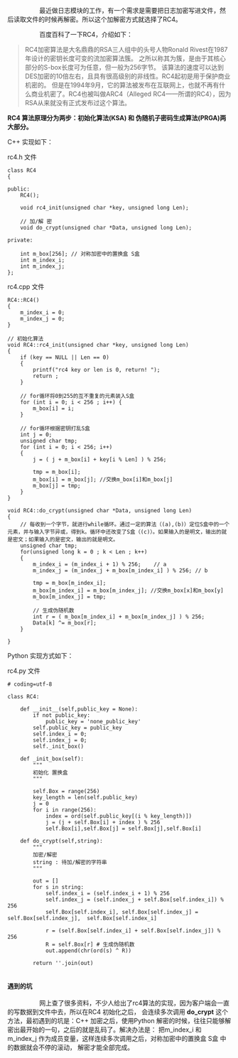 
&emsp; &emsp; &emsp; &emsp; 最近做日志模块的工作，有一个需求是需要把日志加密写进文件，然后读取文件的时候再解密。所以这个加解密方式就选择了RC4。

&emsp; &emsp; &emsp; &emsp; 百度百科了一下RC4，介绍如下：


> RC4加密算法是大名鼎鼎的RSA三人组中的头号人物Ronald Rivest在1987年设计的密钥长度可变的流加密算法簇。
> 之所以称其为簇，是由于其核心部分的S-box长度可为任意，但一般为256字节。
> 该算法的速度可以达到DES加密的10倍左右，且具有很高级别的非线性。RC4起初是用于保护商业机密的。
> 但是在1994年9月，它的算法被发布在互联网上，也就不再有什么商业机密了。RC4也被叫做ARC4（Alleged RC4——所谓的RC4），因为RSA从来就没有正式发布过这个算法。
	
**RC4 算法原理分为两步：初始化算法(KSA) 和 伪随机子密码生成算法(PRGA)两大部分。**

C++ 实现如下：

rc4.h 文件

```
class RC4
{

public:
    RC4();
    
    void rc4_init(unsigned char *key, unsigned long Len);
    
    // 加/解 密
    void do_crypt(unsigned char *Data, unsigned long Len);
    
private:
   
    int m_box[256]; // 对称加密中的置换盒 S盒
    int m_index_i;
    int m_index_j;
};
```


rc4.cpp 文件

```
RC4::RC4()
{
    m_index_i = 0;
    m_index_j = 0;
}

// 初始化算法
void RC4::rc4_init(unsigned char *key, unsigned long Len)
{
    if (key == NULL || Len == 0)
    {
        printf("rc4 key or len is 0, return! ");
        return ;
    }
    
    // for循环将0到255的互不重复的元素装入S盒
    for (int i = 0; i < 256 ; i++) {
        m_box[i] = i;
    }
    
    // for循环根据密钥打乱S盒
    int j = 0;
    unsigned char tmp;
    for (int i = 0; i < 256; i++)
    {
        j = ( j + m_box[i] + key[i % Len] ) % 256;
        
        tmp = m_box[i];
        m_box[i] = m_box[j]; //交换m_box[i]和m_box[j]
        m_box[j] = tmp;
    }
}
    
void RC4::do_crypt(unsigned char *Data, unsigned long Len)
{
    // 每收到一个字节，就进行while循环。通过一定的算法（(a),(b)）定位S盒中的一个元素，并与输入字节异或，得到k。循环中还改变了S盒（(c)）。如果输入的是明文，输出的就是密文；如果输入的是密文，输出的就是明文。
    unsigned char tmp;
    for(unsigned long k = 0 ; k < Len ; k++)
    {
        m_index_i = (m_index_i + 1) % 256;    // a
        m_index_j = (m_index_j + m_box[m_index_i] ) % 256; // b
        
        tmp = m_box[m_index_i];
        m_box[m_index_i] = m_box[m_index_j]; //交换m_box[x]和m_box[y]
        m_box[m_index_j] = tmp;
        
        // 生成伪随机数
        int r = ( m_box[m_index_i] + m_box[m_index_j] ) % 256;
        Data[k] ^= m_box[r];
    }
    
}

```

Python 实现方式如下：

rc4.py 文件


```
# coding=utf-8

class RC4:

    def __init__(self,public_key = None):
        if not public_key:
            public_key = 'none_public_key'
        self.public_key = public_key
        self.index_i = 0;
        self.index_j = 0;
        self._init_box()
 
    def _init_box(self):
        """
        初始化 置换盒
        """

        self.Box = range(256)
        key_length = len(self.public_key)
        j = 0
        for i in range(256):
            index = ord(self.public_key[(i % key_length)])
            j = (j + self.Box[i] + index ) % 256
            self.Box[i],self.Box[j] = self.Box[j],self.Box[i]

    def do_crypt(self,string):
        """
        加密/解密
        string : 待加/解密的字符串
        """

        out = []
        for s in string:
            self.index_i = (self.index_i + 1) % 256
            self.index_j = (self.index_j + self.Box[self.index_i]) % 256
            self.Box[self.index_i], self.Box[self.index_j] = self.Box[self.index_j],  self.Box[self.index_i]

            r = (self.Box[self.index_i] + self.Box[self.index_j]) % 256
            R = self.Box[r] # 生成伪随机数
            out.append(chr(ord(s) ^ R))

        return ''.join(out)
        
```

####  遇到的坑

&emsp; &emsp; &emsp; &emsp; 网上查了很多资料，不少人给出了rc4算法的实现，因为客户端会一直的写数据到文件中去，所以在RC4 初始化之后， 会连续多次调用 **do_crypt** 这个方法，最初遇到的坑是：C++ 加密之后，使用Python 解密的时候，往往只能够解密出最开始的一句，之后的就是乱码了。解决办法是： 把m_index_i 和 m_index_j 作为成员变量，这样连续多次调用之后，对称加密中的置换盒 S盒 中的数据就会不停的滚动， 解密才能全部完成。
